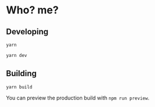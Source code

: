 # Who? me?

## Developing

```bash
yarn

yarn dev
```

## Building

```bash
yarn build
```

You can preview the production build with `npm run preview`.

